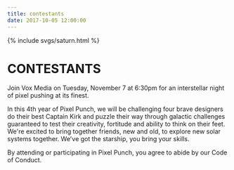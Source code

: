 ```yaml
---
title: contestants
date: 2017-10-05 12:00:00
---
```


<div class="saturn">
  {% include svgs/saturn.html %}
</div>

# CONTESTANTS

Join Vox Media on Tuesday, November 7 at 6:30pm for an interstellar night of pixel pushing at its finest.

In this 4th year of Pixel Punch, we will be challenging four brave designers do their best Captain Kirk and puzzle their way through galactic challenges guaranteed to test their creativity, fortitude and ability to think on their feet. We're excited to bring together friends, new and old, to explore new solar systems together. We've got the starship, you bring your skills.

By attending or participating in Pixel Punch, you agree to abide by our Code of Conduct.
